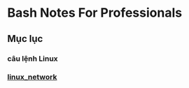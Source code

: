 # **Bash Notes For Professionals**

## **Mục lục**

### câu lệnh Linux

### [linux_network](./../Linux_network/)

